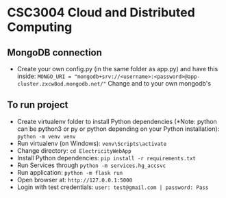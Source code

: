 # CSC3004 Cloud and Distributed Computing

## MongoDB connection
- Create your own config.py (in the same folder as app.py) and have this inside:
```MONGO_URI = "mongodb+srv://<username>:<password>@app-cluster.zxcw8od.mongodb.net/"```
Change <username> and <password> to your own mongodb's

## To run project
- Create virtualenv folder to install Python dependencies (*Note: python can be python3 or py or python depending on your Python installation): ```python -m venv venv```
- Run virtualenv (on Windows): ```venv\Scripts\activate```
- Change directory: ```cd ElectricityWebApp```
- Install Python dependencies: ```pip install -r requirements.txt```
- Run Services through ```python -m services.hg_accsvc```
- Run application: ```python -m flask run```
- Open browser at: ```http://127.0.0.1:5000```
- Login with test credentials: ```user: test@gmail.com | password: Pass```
